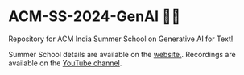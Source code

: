 # ACM-SS-2024-GenAI 🙌🏻

Repository for ACM India Summer School on Generative AI for Text! 

Summer School details are available on the [website.](https://labs.iitgn.ac.in/lingo/acmsummerschool2024/). Recordings are available on the [YouTube channel](https://www.youtube.com/@LingoResearchGroupIITGN).
